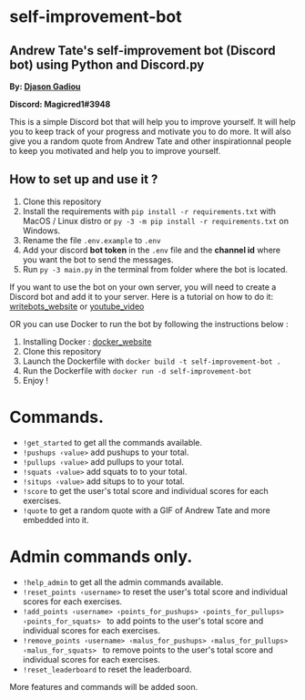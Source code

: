 # self-improvement-bot
## Andrew Tate's self-improvement bot (Discord bot) using Python and Discord.py
**By: [Djason Gadiou](https://github.com/Magicred-1/)**

**Discord: Magicred1#3948**

This is a simple Discord bot that will help you to improve yourself. 
It will help you to keep track of your progress and motivate you to do more. 
It will also give you a random quote from Andrew Tate and other inspirationnal people to keep you motivated and help you to improve yourself.

## How to set up and use it ?

1. Clone this repository
2. Install the requirements with `pip install -r requirements.txt` with MacOS / Linux distro or `py -3 -m pip install -r requirements.txt` on Windows.
3. Rename the file `.env.example` to `.env`
4. Add your discord **bot token** in the `.env` file and the **channel id** where you want the bot to send the messages.
5. Run `py -3 main.py` in the terminal from folder where the bot is located.

If you want to use the bot on your own server, you will need to create a Discord bot and add it to your server.
Here is a tutorial on how to do it: [writebots_website](https://www.writebots.com/discord-bot-token/) or [youtube_video](https://www.youtube.com/watch?v=SPTfmiYiuok)

OR you can use Docker to run the bot by following the instructions below :

1. Installing Docker : [docker_website](https://docs.docker.com/get-docker/)
2. Clone this repository
3. Launch the Dockerfile with `docker build -t self-improvement-bot .`
4. Run the Dockerfile with `docker run -d self-improvement-bot`
5. Enjoy !

# Commands.
- `!get_started` to get all the commands available.
- `!pushups ‹value>` add pushups to your total.
- `!pullups ‹value>` add pullups to your total.
- `!squats ‹value>` add squats to to your total.
- `!situps ‹value>` add situps to to your total.
- `!score` to get the user's total score and individual scores for each exercises.
- `!quote` to get a random quote with a GIF of Andrew Tate and more embedded into it.

# Admin commands only.
- `!help_admin` to get all the admin commands available.
- `!reset_points ‹username>` to reset the user's total score and individual scores for each exercises.
- `!add_points ‹username> ‹points_for_pushups> ‹points_for_pullups> ‹points_for_squats> ` to add points to the user's total score and individual scores for each exercises.
- `!remove_points ‹username> ‹malus_for_pushups> ‹malus_for_pullups> ‹malus_for_squats> ` to remove points to the user's total score and individual scores for each exercises.
- `!reset_leaderboard` to reset the leaderboard.

More features and commands will be added soon.